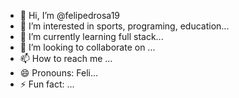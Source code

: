 - 👋 Hi, I’m @felipedrosa19
- 👀 I’m interested in sports, programing, education...
- 🌱 I’m currently learning full stack...
- 💞️ I’m looking to collaborate on ...
- 📫 How to reach me ...
- 😄 Pronouns: Feli...
- ⚡ Fun fact: ...

<!---
felipedrosa19/felipedrosa19 is a ✨ special ✨ repository because its `README.md` (this file) appears on your GitHub profile.
You can click the Preview link to take a look at your changes.
--->
